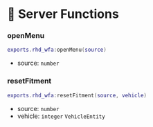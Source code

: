 # 📄 Server Functions

### openMenu

```lua
exports.rhd_wfa:openMenu(source)
```

* source: `number`&#x20;

### resetFitment

```lua
exports.rhd_wfa:resetFitment(source, vehicle)
```

* source: `number`&#x20;
* vehicle: `integer` `VehicleEntity`&#x20;
